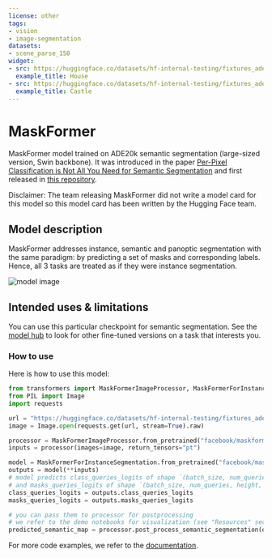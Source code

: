```yaml
---
license: other
tags:
- vision
- image-segmentation
datasets:
- scene_parse_150
widget:
- src: https://huggingface.co/datasets/hf-internal-testing/fixtures_ade20k/resolve/main/ADE_val_00000001.jpg
  example_title: House
- src: https://huggingface.co/datasets/hf-internal-testing/fixtures_ade20k/resolve/main/ADE_val_00000002.jpg
  example_title: Castle
---
```


# MaskFormer

MaskFormer model trained on ADE20k semantic segmentation (large-sized version, Swin backbone). It was introduced in the paper [Per-Pixel Classification is Not All You Need for Semantic Segmentation](https://arxiv.org/abs/2107.06278) and first released in [this repository](https://github.com/facebookresearch/MaskFormer/blob/da3e60d85fdeedcb31476b5edd7d328826ce56cc/mask_former/modeling/criterion.py#L169). 

Disclaimer: The team releasing MaskFormer did not write a model card for this model so this model card has been written by the Hugging Face team.

## Model description

MaskFormer addresses instance, semantic and panoptic segmentation with the same paradigm: by predicting a set of masks and corresponding labels. Hence, all 3 tasks are treated as if they were instance segmentation.

![model image](https://huggingface.co/datasets/huggingface/documentation-images/resolve/main/maskformer_architecture.png)

## Intended uses & limitations

You can use this particular checkpoint for semantic segmentation. See the [model hub](https://huggingface.co/models?search=maskformer) to look for other
fine-tuned versions on a task that interests you.

### How to use

Here is how to use this model:

```python
from transformers import MaskFormerImageProcessor, MaskFormerForInstanceSegmentation
from PIL import Image
import requests

url = "https://huggingface.co/datasets/hf-internal-testing/fixtures_ade20k/resolve/main/ADE_val_00000001.jpg"
image = Image.open(requests.get(url, stream=True).raw)

processor = MaskFormerImageProcessor.from_pretrained("facebook/maskformer-swin-large-ade")
inputs = processor(images=image, return_tensors="pt")

model = MaskFormerForInstanceSegmentation.from_pretrained("facebook/maskformer-swin-large-ade")
outputs = model(**inputs)
# model predicts class_queries_logits of shape `(batch_size, num_queries)`
# and masks_queries_logits of shape `(batch_size, num_queries, height, width)`
class_queries_logits = outputs.class_queries_logits
masks_queries_logits = outputs.masks_queries_logits

# you can pass them to processor for postprocessing
# we refer to the demo notebooks for visualization (see "Resources" section in the MaskFormer docs)
predicted_semantic_map = processor.post_process_semantic_segmentation(outputs, target_sizes=[image.size[::-1]])[0]
```

For more code examples, we refer to the [documentation](https://huggingface.co/docs/transformers/master/en/model_doc/maskformer).